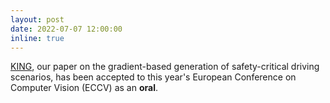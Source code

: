```yaml
---
layout: post
date: 2022-07-07 12:00:00
inline: true
---
```


<a href="https://lasnik.github.io/king/">KING</a>, our paper on the gradient-based 
generation of safety-critical driving scenarios, has been accepted to this year's 
European Conference on Computer Vision (ECCV) as an <strong>oral</strong>.
